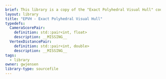 ```yaml
---
brief: This library is a copy of the "Exact Polyhedral Visual Hull" code with small changes to work better with this codebase. License file located in the source tree.
layout: library
title: "EPVH - Exact Polyhedral Visual Hull"
typedefs:
  CameraScorePair:
    definition: std::pair<int, float>
    description: __MISSING__
  VertexDistancePair:
    definition: std::pair<int, double>
    description: __MISSING__
tags:
  - library
owner: gwjensen
library-type: sourcefile
---
```

